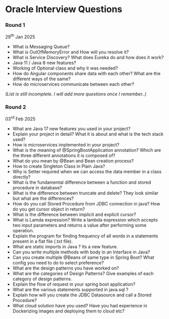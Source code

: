 # Oracle Interview Questions

### Round 1
29<sup>th</sup> Jan 2025

- What is Messaging Queue?
- What is OutOfMemoryError and How will you resolve it?
- What is Service Discovery? What does Eureka do and how does it work?
- Java 11 / Java 8 new features?
- Working of Optional class and why it was needed?
- How do Angular components share data with each other? What are the different ways of the same?
- How do microservices communicate between each other?


_(List is still incomplete. I will add more questions once I remember..)_

### Round 2
03<sup>rd</sup> Feb 2025

- What are Java 17 new features you used in your project?
- Explain your project in detail? What it is about and what is the tech stack used?
- How is microservices implemented in your project?
- What is the meaning of @SpringBootApplication annotation? Which are the three different annotations it is composed of?
- What do you mean by @Bean and Bean creation process?
- How to create Singleton Class in Plain Java?
- Why is Setter required when we can access the data member in a class directly?
- What is the fundamental difference between a function and stored procedure in database?
- What is the difference between truncate and delete? They look similar but what are the differences?
- How do you call Stored Procedure from JDBC connection in java? How do you get cursor object in return?
- What is the difference between implicit and explicit cursor?
- What is Lamda expression? Write a lambda expression which accepts two input parameters and returns a value after performing some operation.
- Explain the program for finding frequency of all words in a statements present in a flat file (.txt file).
- What are static imports in Java ? Its a new feature.
- Can you write multiple methods with body in an Interface in Java?
- Can you create multiple @Beans of same type in Spring Boot? What config you need to do to select preference?
- What are the design patterns you have worked on?
- What are the categories of Design Patterns? Give examples of each category of design patterns.
- Explain the flow of request in your spring boot application?
- What are the various statements supported in java.sql ?
- Explain how will you create the JDBC Datasource and call a Stored Procedure?
- What cloud solution have you used? Have you had experience in Dockerizing images and deploying them to cloud etc?